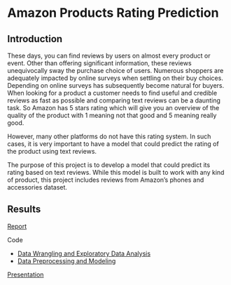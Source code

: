 # Amazon Products Rating Prediction

## Introduction

These days, you can find reviews by users on almost every product or event. Other than offering significant information, these reviews unequivocally sway the purchase choice of users. Numerous shoppers are adequately impacted by online surveys when settling on their buy choices. Depending on online surveys has subsequently become natural for buyers.
When looking for a product a customer needs to find useful and credible reviews as fast as possible and comparing text reviews can be a daunting task. So Amazon has 5 stars rating which will give you an overview of the quality of the product with 1 meaning not that good and 5 meaning really good.

However, many other platforms do not have this rating system. In such cases, it is very important to have a model that could predict the rating of the product using text reviews.

The purpose of this project is to develop a model that could predict its rating based on text reviews. While this model is built to work with any kind of product, this project includes reviews from Amazon’s phones and accessories dataset.


## Results

[Report](https://github.com/avinashjha0873/SpringBoard/blob/main/Amazon_Product_Rating_Prediction/Reports_and_Proposal/Project_Report.md) 

Code
* [Data Wrangling and Exploratory Data Analysis](https://github.com/avinashjha0873/SpringBoard/blob/main/Amazon_Product_Rating_Prediction/Notebooks/1-%20Data%20Wrangling%20and%20EDA.ipynb)
* [Data Preprocessing and Modeling]()

[Presentation]()
